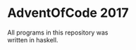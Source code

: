 AdventOfCode 2017  
==========================  
  
All programs in this repository was  
written in haskell.
